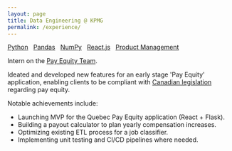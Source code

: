 ```yaml
---
layout: page
title: Data Engineering @ KPMG 
permalink: /experience/
---
```


<div class="post-tags">
    <a href="{{site.baseurl}}/categories/#Python">Python</a> &nbsp;
    <a href="{{site.baseurl}}/categories/#Pandas">Pandas</a> &nbsp;
    <a href="{{site.baseurl}}/categories/#NumPy">NumPy</a> &nbsp;
    <a href="{{site.baseurl}}/categories/#React.js">React.js</a> &nbsp;
    <a href="{{site.baseurl}}/categories/#Product Management">Product Management</a>
</div>

Intern on the [Pay Equity Team](https://home.kpmg/ca/en/home/insights/2022/01/pay-equity.html). 

Ideated and developed new features for an early stage 'Pay Equity' application, enabling clients to be compliant with [Canadian legislation](https://www.canada.ca/en/services/jobs/workplace/human-rights/overview-pay-equity-act.html) regarding pay equity.

Notable achievements include:

- Launching MVP for the Quebec Pay Equity application (React + Flask).
- Building a payout calculator to plan yearly compensation increases.
- Optimizing existing ETL process for a job classifier.
- Implementing unit testing and CI/CD pipelines where needed.
